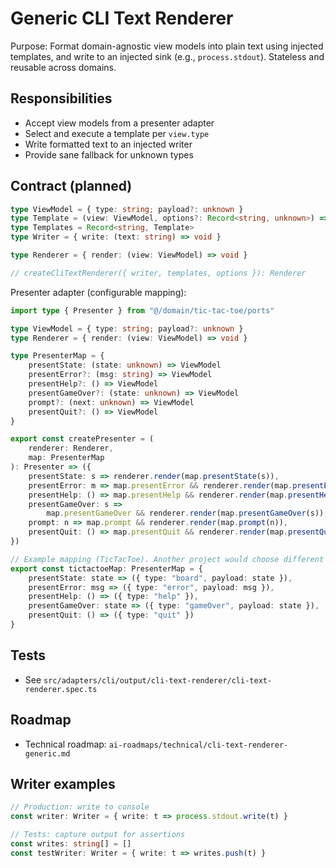 # Generic CLI Text Renderer

Purpose: Format domain-agnostic view models into plain text using injected templates, and write to an injected sink (e.g., `process.stdout`). Stateless and reusable across domains.

## Responsibilities

-   Accept view models from a presenter adapter
-   Select and execute a template per `view.type`
-   Write formatted text to an injected writer
-   Provide sane fallback for unknown types

## Contract (planned)

```ts
type ViewModel = { type: string; payload?: unknown }
type Template = (view: ViewModel, options?: Record<string, unknown>) => string
type Templates = Record<string, Template>
type Writer = { write: (text: string) => void }

type Renderer = { render: (view: ViewModel) => void }

// createCliTextRenderer({ writer, templates, options }): Renderer
```

Presenter adapter (configurable mapping):

```ts
import type { Presenter } from "@/domain/tic-tac-toe/ports"

type ViewModel = { type: string; payload?: unknown }
type Renderer = { render: (view: ViewModel) => void }

type PresenterMap = {
    presentState: (state: unknown) => ViewModel
    presentError?: (msg: string) => ViewModel
    presentHelp?: () => ViewModel
    presentGameOver?: (state: unknown) => ViewModel
    prompt?: (next: unknown) => ViewModel
    presentQuit?: () => ViewModel
}

export const createPresenter = (
    renderer: Renderer,
    map: PresenterMap
): Presenter => ({
    presentState: s => renderer.render(map.presentState(s)),
    presentError: m => map.presentError && renderer.render(map.presentError(m)),
    presentHelp: () => map.presentHelp && renderer.render(map.presentHelp()),
    presentGameOver: s =>
        map.presentGameOver && renderer.render(map.presentGameOver(s)),
    prompt: n => map.prompt && renderer.render(map.prompt(n)),
    presentQuit: () => map.presentQuit && renderer.render(map.presentQuit())
})

// Example mapping (TicTacToe). Another project would choose different types.
export const tictactoeMap: PresenterMap = {
    presentState: state => ({ type: "board", payload: state }),
    presentError: msg => ({ type: "error", payload: msg }),
    presentHelp: () => ({ type: "help" }),
    presentGameOver: state => ({ type: "gameOver", payload: state }),
    presentQuit: () => ({ type: "quit" })
}
```

## Tests

-   See `src/adapters/cli/output/cli-text-renderer/cli-text-renderer.spec.ts`

## Roadmap

-   Technical roadmap: `ai-roadmaps/technical/cli-text-renderer-generic.md`

## Writer examples

```ts
// Production: write to console
const writer: Writer = { write: t => process.stdout.write(t) }

// Tests: capture output for assertions
const writes: string[] = []
const testWriter: Writer = { write: t => writes.push(t) }
```
